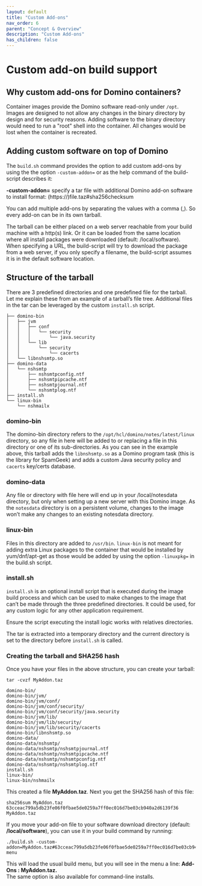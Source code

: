 ```yaml
---
layout: default
title: "Custom Add-ons"
nav_order: 6
parent: "Concept & Overview"
description: "Custom Add-ons"
has_children: false
---
```


# Custom add-on build support


## Why custom add-ons for Domino containers?

Container images provide the Domino software read-only under `/opt`.
Images are designed to not allow any changes in the binary directory by design and for security reasons.
Adding software to the binary directory would need to run a "root" shell into the container.
All changes would be lost when the container is recreated.


## Adding custom software on top of Domino

The `build.sh` command provides the option to add custom add-ons by using the the option `-custom-addon=` or as the help command of the build-script describes it:

**-custom-addon=**  specify a tar file with additional Domino add-on software to install format: (https://)file.taz#sha256checksum

You can add multiple add-ons by separating the values with a comma (,).
So every add-on can be in its own tarball.

The tarball can be either placed on a web server reachable from your build machine with a http(s) link.
Or it can be loaded from the same location where all install packages were downloaded (default: /local/software).
When specifying a URL, the build-script will try to download the package from a web server, if you only specify a filename, the build-script assumes it is in the default software location.

## Structure of the tarball

There are 3 predefined directories and one predefined file for the tarball. Let me explain these from an example of a tarball’s file tree.
Additional files in the tar can be leveraged by the custom `install.sh` script.

```
├── domino-bin
│   ├── jvm
│   │   ├── conf
│   │   │   └── security
│   │   │       └── java.security
│   │   └── lib
│   │       └── security
│   │           └── cacerts
│   └── libnshsmtp.so
├── domino-data
│   └── nshsmtp
│       ├── nshsmtpconfig.ntf
│       ├── nshsmtpipcache.ntf
│       ├── nshsmtpjournal.ntf
│       └── nshsmtplog.ntf
├── install.sh
└── linux-bin
    └── nshmailx
```

### domino-bin

The domino-bin directory refers to the `/opt/hcl/domino/notes/latest/linux` directory, so any file in here will be added to or replacing a file in this directory or one of its sub-directories.
As you can see in the example above, this tarball adds the `libnshsmtp.so` as a Domino program task (this is the library for SpamGeek) and adds a custom Java security policy and `cacerts` key/certs database.

### domino-data

Any file or directory with file here will end up in your /local/notesdata directory, but only when setting up a new server with this Domino image.
As the `notesdata` directory is on a persistent volume, changes to the image won’t make any changes to an existing notesdata directory.

### linux-bin

Files in this directory are added to `/usr/bin`.
`linux-bin` is not meant for adding extra Linux packages to the container that would be installed by yum/dnf/apt-get as those would be added by using the option `-linuxpkg=` in the build.sh script.

### install.sh

`install.sh` is an optional install script that is executed during the image build process and which can be used to make changes to the image that can’t be made through the three predefined directories.
It could be used, for any custom logic for any other application requirement.

Ensure the script executing the install logic works with relatives directories.

The tar is extracted into a temporary directory and the current directory is set to the directory before `install.sh` is called.

### Creating the tarball and SHA256 hash

Once you have your files in the above structure, you can create your tarball:

```
tar -cvzf MyAddon.taz

domino-bin/
domino-bin/jvm/
domino-bin/jvm/conf/
domino-bin/jvm/conf/security/
domino-bin/jvm/conf/security/java.security
domino-bin/jvm/lib/
domino-bin/jvm/lib/security/
domino-bin/jvm/lib/security/cacerts
domino-bin/libnshsmtp.so
domino-data/
domino-data/nshsmtp/
domino-data/nshsmtp/nshsmtpjournal.ntf
domino-data/nshsmtp/nshsmtpipcache.ntf
domino-data/nshsmtp/nshsmtpconfig.ntf
domino-data/nshsmtp/nshsmtplog.ntf
install.sh
linux-bin/
linux-bin/nshmailx
```

This created a file **MyAddon.taz**. Next you get the SHA256 hash of this file:

```
sha256sum MyAddon.taz
63cceac799a5db23fe06f0fbae5de0259a7ff0ec016d7be03cb940a2d6139f36  MyAddon.taz
```

If you move your add-on file to your software download directory (default: **/local/software**), you can use it in your build command by running:

```
./build.sh -custom-addon=MyAddon.taz#63cceac799a5db23fe06f0fbae5de0259a7ff0ec016d7be03cb940a2d6139f36 menu
```

This will load the usual build menu, but you will see in the menu a line: **Add-Ons : MyAddon.taz.**  
The same option is also available for command-line installs.
